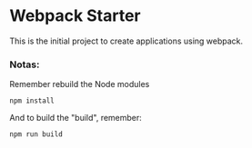 #  Webpack Starter

This is the initial project to create applications using webpack.

### Notas:
Remember rebuild the Node modules
```
npm install
```
And to build the "build", remember:
````
npm run build
````
